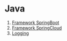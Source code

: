# Java

1. [Framework SpringBoot](springboot/index.md)
2. [Framework SpringCloud](springcloud/index.md)
3. [Logging](logging/index.md)